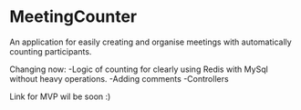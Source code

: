 # MeetingCounter
An application for easily creating and organise meetings with automatically counting participants. 

Changing now:
-Logic of counting for clearly using Redis with MySql without heavy operations.
-Adding comments
-Controllers

Link for MVP wil be soon :)
